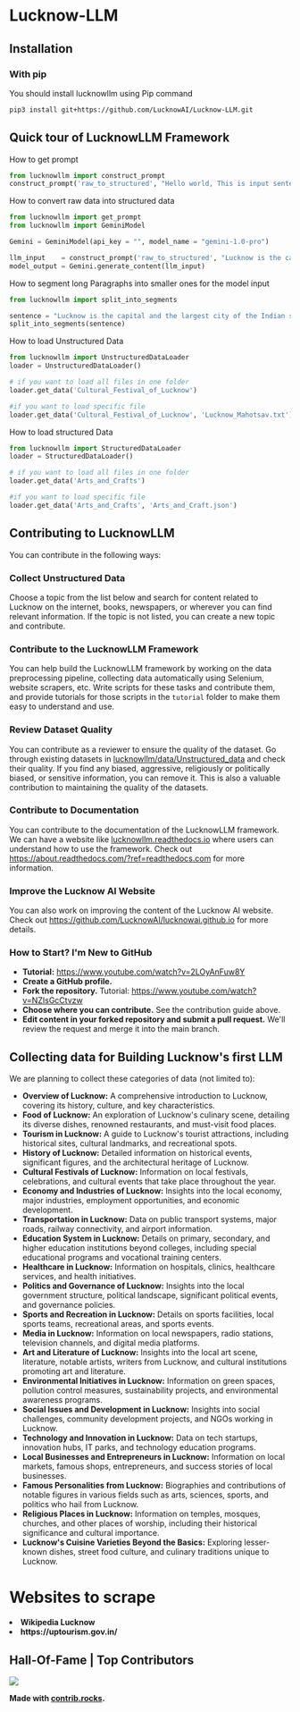 <h1>Lucknow-LLM</h1>

## Installation

### With pip

You should install lucknowllm using Pip command

```bash
pip3 install git+https://github.com/LucknowAI/Lucknow-LLM.git
```

## Quick tour of LucknowLLM Framework

How to get prompt

```python
from lucknowllm import construct_prompt
construct_prompt('raw_to_structured', "Hello world, This is input sentence")
```

How to convert raw data into structured data

```python
from lucknowllm import get_prompt
from lucknowllm import GeminiModel

Gemini = GeminiModel(api_key = "", model_name = "gemini-1.0-pro")

llm_input    = construct_prompt('raw_to_structured', "Lucknow is the capital and the largest city of the Indian state of Uttar Pradesh and it is the administrative headquarters of the eponymous district and division.")
model_output = Gemini.generate_content(llm_input)
```

How to segment long Paragraphs into smaller ones for the model input

```python
from lucknowllm import split_into_segments

sentence = "Lucknow is the capital and the largest city of the Indian state of Uttar Pradesh and it is the administrative headquarters of the eponymous district and division."
split_into_segments(sentence)
```

How to load Unstructured Data

```python
from lucknowllm import UnstructuredDataLoader
loader = UnstructuredDataLoader()

# if you want to load all files in one folder
loader.get_data('Cultural_Festival_of_Lucknow')

#if you want to load specific file
loader.get_data('Cultural_Festival_of_Lucknow', 'Lucknow_Mahotsav.txt')
```

How to load structured Data

```python
from lucknowllm import StructuredDataLoader
loader = StructuredDataLoader()

# if you want to load all files in one folder
loader.get_data('Arts_and_Crafts')

#if you want to load specific file
loader.get_data('Arts_and_Crafts', 'Arts_and_Craft.json')
```

<h2>Contributing to LucknowLLM</h2>

<p>You can contribute in the following ways:</p>

<h3>Collect Unstructured Data</h3>
<p>Choose a topic from the list below and search for content related to Lucknow on the internet, books, newspapers, or wherever you can find relevant information. If the topic is not listed, you can create a new topic and contribute.</p>

<h3>Contribute to the LucknowLLM Framework</h3>
<p>You can help build the LucknowLLM framework by working on the data preprocessing pipeline, collecting data automatically using Selenium, website scrapers, etc. Write scripts for these tasks and contribute them, and provide tutorials for those scripts in the <code>tutorial</code> folder to make them easy to understand and use.</p>

<h3>Review Dataset Quality</h3>
<p>You can contribute as a reviewer to ensure the quality of the dataset. Go through existing datasets in <a href="https://github.com/LucknowAI/Lucknow-LLM/tree/main/lucknowllm/data/Unstructured_data">lucknowllm/data/Unstructured_data</a> and check their quality. If you find any biased, aggressive, religiously or politically biased, or sensitive information, you can remove it. This is also a valuable contribution to maintaining the quality of the datasets.</p>

<h3>Contribute to Documentation</h3>
<p>You can contribute to the documentation of the LucknowLLM framework. We can have a website like <a href="https://lucknowllm.readthedocs.io" target="_blank">lucknowllm.readthedocs.io</a> where users can understand how to use the framework. Check out <a href="https://about.readthedocs.com/?ref=readthedocs.com" target="_blank">https://about.readthedocs.com/?ref=readthedocs.com</a> for more information.</p>

<h3>Improve the Lucknow AI Website</h3>
<p>You can also work on improving the content of the Lucknow AI website. Check out <a href="https://github.com/LucknowAI/lucknowai.github.io" target="_blank">https://github.com/LucknowAI/lucknowai.github.io</a> for more details.</p>


### How to Start? I'm New to GitHub

- **Tutorial:** <a href="https://www.youtube.com/watch?v=2LOyAnFuw8Y" target="_blank">https://www.youtube.com/watch?v=2LOyAnFuw8Y</a>
- **Create a GitHub profile.**
- **Fork the repository.** Tutorial: <a href="https://www.youtube.com/watch?v=NZIsGcCtvzw" target="_blank">https://www.youtube.com/watch?v=NZIsGcCtvzw</a>
- **Choose where you can contribute.** See the contribution guide above.
- **Edit content in your forked repository and submit a pull request.** We'll review the request and merge it into the main branch.

## Collecting data for Building Lucknow's first LLM

We are planning to collect these categories of data (not limited to):</p>

<ul>

  <li><strong>Overview of Lucknow:</strong> A comprehensive introduction to Lucknow, covering its history, culture, and key characteristics.</li>
  <li><strong>Food of Lucknow:</strong> An exploration of Lucknow's culinary scene, detailing its diverse dishes, renowned restaurants, and must-visit food places.</li>
  <li><strong>Tourism in Lucknow:</strong> A guide to Lucknow's tourist attractions, including historical sites, cultural landmarks, and recreational spots.</li>
  
  <li><strong>History of Lucknow:</strong> Detailed information on historical events, significant figures, and the architectural heritage of Lucknow.</li>

  <li><strong>Cultural Festivals of Lucknow:</strong> Information on local festivals, celebrations, and cultural events that take place throughout the year.</li>

  <li><strong>Economy and Industries of Lucknow:</strong> Insights into the local economy, major industries, employment opportunities, and economic development.</li>

  <li><strong>Transportation in Lucknow:</strong> Data on public transport systems, major roads, railway connectivity, and airport information.</li>

  <li><strong>Education System in Lucknow:</strong> Details on primary, secondary, and higher education institutions beyond colleges, including special educational programs and vocational training centers.</li>

  <li><strong>Healthcare in Lucknow:</strong> Information on hospitals, clinics, healthcare services, and health initiatives.</li>

  <li><strong>Politics and Governance of Lucknow:</strong> Insights into the local government structure, political landscape, significant political events, and governance policies.</li>

  <li><strong>Sports and Recreation in Lucknow:</strong> Details on sports facilities, local sports teams, recreational areas, and sports events.</li>

  <li><strong>Media in Lucknow:</strong> Information on local newspapers, radio stations, television channels, and digital media platforms.</li>

  <li><strong>Art and Literature of Lucknow:</strong> Insights into the local art scene, literature, notable artists, writers from Lucknow, and cultural institutions promoting art and literature.</li>

  <li><strong>Environmental Initiatives in Lucknow:</strong> Information on green spaces, pollution control measures, sustainability projects, and environmental awareness programs.</li>

  <li><strong>Social Issues and Development in Lucknow:</strong> Insights into social challenges, community development projects, and NGOs working in Lucknow.</li>

  <li><strong>Technology and Innovation in Lucknow:</strong> Data on tech startups, innovation hubs, IT parks, and technology education programs.</li>

  <li><strong>Local Businesses and Entrepreneurs in Lucknow:</strong> Information on local markets, famous shops, entrepreneurs, and success stories of local businesses.</li>

  <li><strong>Famous Personalities from Lucknow:</strong> Biographies and contributions of notable figures in various fields such as arts, sciences, sports, and politics who hail from Lucknow.</li>

  <li><strong>Religious Places in Lucknow:</strong> Information on temples, mosques, churches, and other places of worship, including their historical significance and cultural importance.</li>

  <li><strong>Lucknow's Cuisine Varieties Beyond the Basics:</strong> Exploring lesser-known dishes, street food culture, and culinary traditions unique to Lucknow.</li>
</ul>


# Websites to scrape

<li><strong>Wikipedia Lucknow</li>
<li><strong>https://uptourism.gov.in/</li>


## Hall-Of-Fame | Top Contributors

<a href="https://github.com/LucknowAI/Lucknow-LLM-data/graphs/contributors">
  <img src="https://contrib.rocks/image?repo=LucknowAI/Lucknow-LLM-data" />
</a>

Made with [contrib.rocks](https://contrib.rocks).
